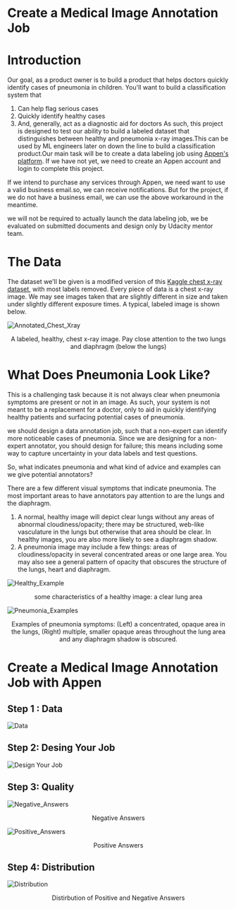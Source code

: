 # Create a Medical Image Annotation Job

# Introduction

Our goal, as a product owner is to build a product that helps doctors quickly identify cases of pneumonia in children. You'll want to build a classification system that
1. Can help flag serious cases
2. Quickly identify healthy cases
3. And, generally, act as a diagnostic aid for doctors As such, this project is designed to test our ability to build a labeled dataset that distinguishes between healthy and pneumonia x-ray images.This can be used by ML engineers later on down the line to build a classification product.Our main task will be to create a data labeling job using [Appen's platform](https://client.appen.com/jobs). If we have not yet, we need to create an Appen account and login to complete this project.

If we intend to purchase any services through Appen, we need want to use a valid business email.so, we can receive notifications. But for the project, if we do not have a business email, we can use the above workaround in the meantime.

we will not be required to actually launch the data labeling job, we be evaluated on submitted documents and design only by Udacity mentor team.

# The Data

The dataset we'll be given is a modified version of this [Kaggle chest x-ray dataset](https://www.kaggle.com/paultimothymooney/chest-xray-pneumonia), with most labels removed. Every piece of data is a chest x-ray image. We may see images taken that are slightly different in size and taken under slightly different exposure times. A typical, labeled image is shown below.

![Annotated_Chest_Xray](https://github.com/edaaydinea/AI-Product-Manager-Nanodegree-Program/blob/main/Project%201-%20Create%20a%20Medical%20Image%20Annotation/Screenshots/annotated-chest-xray.png)
<p align="center"> A labeled, healthy, chest x-ray image. Pay close attention to the two lungs and diaphragm (below the lungs) </p>

# What Does Pneumonia Look Like?

This is a challenging task because it is not always clear when pneumonia symptoms are present or not in an image. As such, your system is not meant to be a replacement for a doctor, only to aid in quickly identifying healthy patients and surfacing potential cases of pneumonia.

we should design a data annotation job, such that a non-expert can identify more noticeable cases of pneumonia. Since we are designing for a non-expert annotator, you should design for failure; this means including some way to capture uncertainty in your data labels and test questions.

So, what indicates pneumonia and what kind of advice and examples can we give potential annotators?

There are a few different visual symptoms that indicate pneumonia. The most important areas to have annotators pay attention to are the lungs and the diaphragm.
1. A normal, healthy image will depict clear lungs without any areas of abnormal cloudiness/opacity; there may be structured, web-like vasculature in the lungs but otherwise that area should be clear. In healthy images, you are also more likely to see a diaphragm shadow.
2. A pneumonia image may include a few things: areas of cloudiness/opacity in several concentrated areas or one large area. You may also see a general pattern of opacity that obscures the structure of the lungs, heart and diaphragm.

![Healthy_Example](https://github.com/edaaydinea/AI-Product-Manager-Nanodegree-Program/blob/main/Project%201-%20Create%20a%20Medical%20Image%20Annotation/Screenshots/healthy-example.png)
         <p align="center"> some characteristics of a healthy image: a clear lung area </p>
 
![Pneumonia_Examples](https://github.com/edaaydinea/AI-Product-Manager-Nanodegree-Program/blob/main/Project%201-%20Create%20a%20Medical%20Image%20Annotation/Screenshots/pneumonia-examples.png)
            <p align="center"> Examples of pneumonia symptoms: (Left) a concentrated, opaque area in the lungs, (Right) multiple, smaller opaque areas throughout the lung       area and any diaphragm shadow is obscured. </p>


# Create a Medical Image Annotation Job with Appen 

## Step 1 : Data
![Data](https://github.com/edaaydinea/AI-Product-Manager-Nanodegree-Program/blob/main/Project%201-%20Create%20a%20Medical%20Image%20Annotation/Screenshots/Data.png)

## Step 2: Desing Your Job
![Design Your Job](https://github.com/edaaydinea/AI-Product-Manager-Nanodegree-Program/blob/main/Project%201-%20Create%20a%20Medical%20Image%20Annotation/Screenshots/Design%20your%20job.png)

## Step 3: Quality
![Negative_Answers](https://github.com/edaaydinea/AI-Product-Manager-Nanodegree-Program/blob/main/Project%201-%20Create%20a%20Medical%20Image%20Annotation/Screenshots/Test_Questions_Negative.png)
<p align="center"> Negative Answers </p>

![Positive_Answers](https://github.com/edaaydinea/AI-Product-Manager-Nanodegree-Program/blob/main/Project%201-%20Create%20a%20Medical%20Image%20Annotation/Screenshots/Test_Questions_Positive.png)
<p align="center"> Positive Answers </p>

## Step 4: Distribution
![Distribution](https://github.com/edaaydinea/AI-Product-Manager-Nanodegree-Program/blob/main/Project%201-%20Create%20a%20Medical%20Image%20Annotation/Screenshots/Distribution.png)
<p align="center"> Distirbution of Positive and Negative Answers </p>
